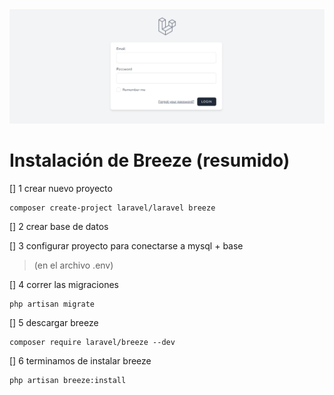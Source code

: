 <img src="imagenes/breeze.png">

# Instalación de Breeze (resumido)

[] 1 crear nuevo proyecto  

    composer create-project laravel/laravel breeze   

[] 2 crear base de datos  

[] 3 configurar proyecto para conectarse a mysql + base  
> (en el archivo .env)   
 
[] 4 correr las migraciones  

    php artisan migrate  

[] 5 descargar breeze  

    composer require laravel/breeze --dev  

[] 6 terminamos de instalar breeze  

    php artisan breeze:install  


